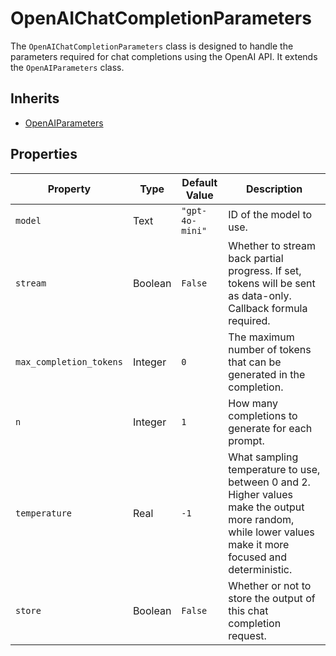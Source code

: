 # OpenAIChatCompletionParameters

The `OpenAIChatCompletionParameters` class is designed to handle the parameters required for chat completions using the OpenAI API. It extends the `OpenAIParameters` class.

## Inherits

- [OpenAIParameters](OpenAIParameters.md)

## Properties

| Property                   | Type    | Default Value           | Description                                                                                       |
|---------------------------|---------|-------------------------|---------------------------------------------------------------------------------------------------|
| `model`                   | Text    | `"gpt-4o-mini"`        | ID of the model to use.                                                                          |
| `stream`                  | Boolean | `False`                 | Whether to stream back partial progress. If set, tokens will be sent as data-only. Callback formula required. |
| `max_completion_tokens`    | Integer | `0`                     | The maximum number of tokens that can be generated in the completion.                            |
| `n`                       | Integer | `1`                     | How many completions to generate for each prompt.                                               |
| `temperature`             | Real    | `-1`                    | What sampling temperature to use, between 0 and 2. Higher values make the output more random, while lower values make it more focused and deterministic. |
| `store`                   | Boolean | `False`                 | Whether or not to store the output of this chat completion request.                              |
